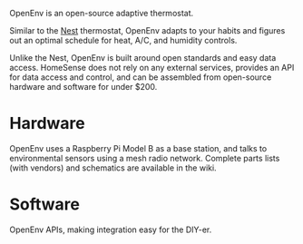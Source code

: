 
OpenEnv is an open-source adaptive thermostat.

Similar to the [Nest](http://www.nest.com/) thermostat, OpenEnv adapts to your habits and figures out an optimal schedule for heat, A/C, and humidity controls.

Unlike the Nest, OpenEnv is built around open standards and easy data access. HomeSense does not rely on any external services, provides an API for data access and control, and can be assembled from open-source hardware and software for under $200.

# Hardware

OpenEnv uses a Raspberry Pi Model B as a base station, and talks to environmental sensors using a mesh radio network. Complete parts lists (with vendors) and schematics are available in the wiki.

# Software

OpenEnv APIs, making integration easy for the DIY-er.

